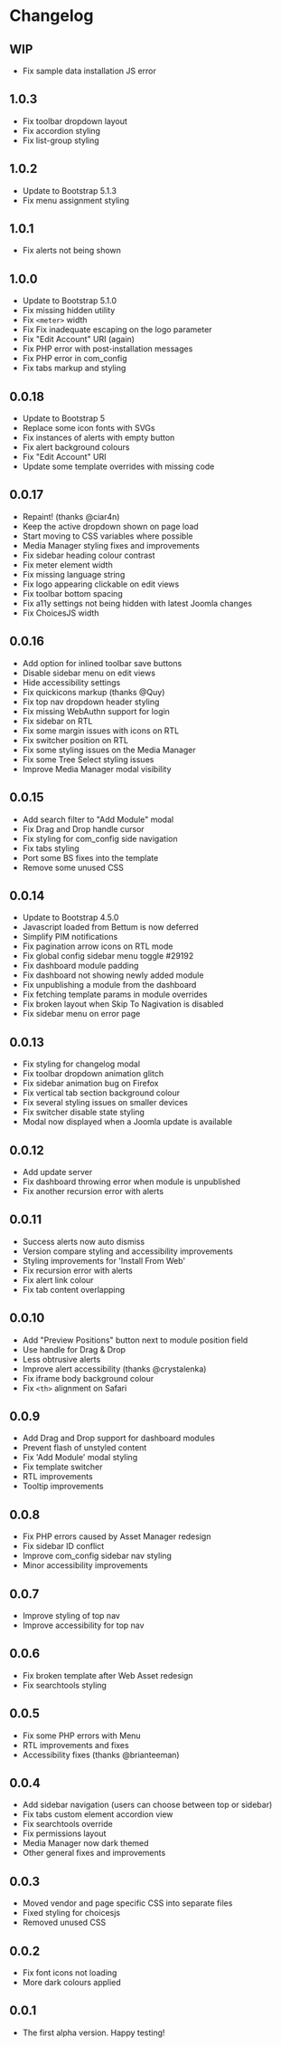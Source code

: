 # Changelog

## WIP
- Fix sample data installation JS error

## 1.0.3
- Fix toolbar dropdown layout
- Fix accordion styling
- Fix list-group styling

## 1.0.2
- Update to Bootstrap 5.1.3
- Fix menu assignment styling

## 1.0.1
- Fix alerts not being shown

## 1.0.0
- Update to Bootstrap 5.1.0
- Fix missing hidden utility
- Fix `<meter>` width
- Fix Fix inadequate escaping on the logo parameter
- Fix "Edit Account" URI (again)
- Fix PHP error with post-installation messages
- Fix PHP error in com_config
- Fix tabs markup and styling

## 0.0.18
- Update to Bootstrap 5
- Replace some icon fonts with SVGs
- Fix instances of alerts with empty button
- Fix alert background colours
- Fix "Edit Account" URI
- Update some template overrides with missing code

## 0.0.17
- Repaint! (thanks @ciar4n)
- Keep the active dropdown shown on page load
- Start moving to CSS variables where possible
- Media Manager styling fixes and improvements
- Fix sidebar heading colour contrast
- Fix meter element width
- Fix missing language string
- Fix logo appearing clickable on edit views
- Fix toolbar bottom spacing
- Fix a11y settings not being hidden with latest Joomla changes
- Fix ChoicesJS width 

## 0.0.16
- Add option for inlined toolbar save buttons
- Disable sidebar menu on edit views
- Hide accessibility settings
- Fix quickicons markup (thanks @Quy)
- Fix top nav dropdown header styling
- Fix missing WebAuthn support for login
- Fix sidebar on RTL
- Fix some margin issues with icons on RTL
- Fix switcher position on RTL
- Fix some styling issues on the Media Manager
- Fix some Tree Select styling issues
- Improve Media Manager modal visibility

## 0.0.15
- Add search filter to "Add Module" modal
- Fix Drag and Drop handle cursor
- Fix styling for com_config side navigation
- Fix tabs styling
- Port some BS fixes into the template
- Remove some unused CSS

## 0.0.14
- Update to Bootstrap 4.5.0
- Javascript loaded from Bettum is now deferred
- Simplify PIM notifications
- Fix pagination arrow icons on RTL mode
- Fix global config sidebar menu toggle #29192
- Fix dashboard module padding
- Fix dashboard not showing newly added module
- Fix unpublishing a module from the dashboard
- Fix fetching template params in module overrides
- Fix broken layout when Skip To Nagivation is disabled
- Fix sidebar menu on error page

## 0.0.13
- Fix styling for changelog modal
- Fix toolbar dropdown animation glitch
- Fix sidebar animation bug on Firefox
- Fix vertical tab section background colour
- Fix several styling issues on smaller devices
- Fix switcher disable state styling
- Modal now displayed when a Joomla update is available

## 0.0.12
- Add update server
- Fix dashboard throwing error when module is unpublished
- Fix another recursion error with alerts

## 0.0.11
- Success alerts now auto dismiss
- Version compare styling and accessibility improvements
- Styling improvements for 'Install From Web'
- Fix recursion error with alerts
- Fix alert link colour
- Fix tab content overlapping

## 0.0.10
- Add "Preview Positions" button next to module position field
- Use handle for Drag & Drop
- Less obtrusive alerts
- Improve alert accessibility (thanks @crystalenka)
- Fix iframe body background colour 
- Fix `<th>` alignment on Safari

## 0.0.9
- Add Drag and Drop support for dashboard modules
- Prevent flash of unstyled content
- Fix 'Add Module' modal styling
- Fix template switcher
- RTL improvements
- Tooltip improvements

## 0.0.8
- Fix PHP errors caused by Asset Manager redesign
- Fix sidebar ID conflict
- Improve com_config sidebar nav styling
- Minor accessibility improvements

## 0.0.7
- Improve styling of top nav
- Improve accessibility for top nav

## 0.0.6
- Fix broken template after Web Asset redesign
- Fix searchtools styling

## 0.0.5
- Fix some PHP errors with Menu
- RTL improvements and fixes
- Accessibility fixes (thanks @brianteeman)

## 0.0.4
- Add sidebar navigation (users can choose between top or sidebar)
- Fix tabs custom element accordion view
- Fix searchtools override
- Fix permissions layout
- Media Manager now dark themed
- Other general fixes and improvements

## 0.0.3
- Moved vendor and page specific CSS into separate files
- Fixed styling for choicesjs
- Removed unused CSS

## 0.0.2
- Fix font icons not loading
- More dark colours applied

## 0.0.1
- The first alpha version. Happy testing!

